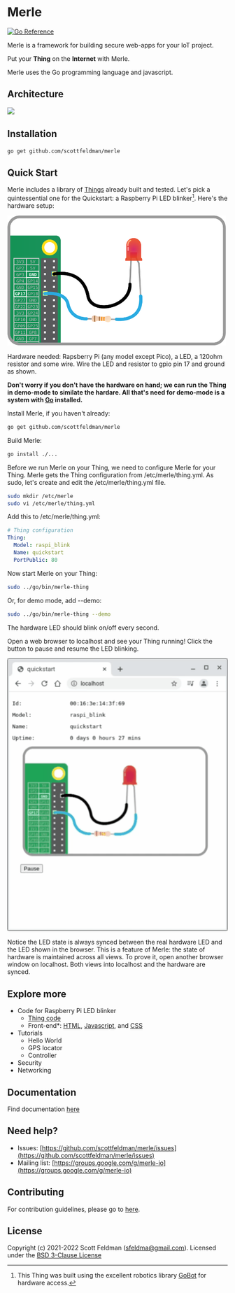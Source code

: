 # Merle

[![Go Reference](https://pkg.go.dev/badge/pkg.dev.go/github.com/scottfeldman/merle.svg)](https://pkg.go.dev/github.com/scottfeldman/merle)

Merle is a framework for building secure web-apps for your IoT project.

Put your **Thing** on the **Internet** with Merle.

Merle uses the Go programming language and javascript.

## Architecture

<img src="https://docs.google.com/drawings/d/e/2PACX-1vSkx75Ta5MePFXAM_O1C5voMNJ8aguUg8ahdgCNCw9MTpOkI3wgeFrcEUpYfoN0-_OFyQe37uAmVnRk/pub?w=419&amp;h=424">

## Installation

```sh
go get github.com/scottfeldman/merle
```

## Quick Start

Merle includes a library of [Things](things/) already built and tested.  Let's pick a quintessential one for the Quickstart: a Raspberry Pi LED blinker[^1].  Here's the hardware setup:

![raspi_blink](web/images/raspi_blink/led-gpio17-off-small.png)

Hardware needed: Rapsberry Pi (any model except Pico), a LED, a 120ohm resistor and some wire.  Wire the LED and resistor to gpio pin 17 and ground as shown.

**Don't worry if you don't have the hardware on hand; we can run the Thing in demo-mode to similate the hardare.  All that's need for demo-mode is a system with [Go](https://go.dev/) installed.**

Install Merle, if you haven't already:

```sh
go get github.com/scottfeldman/merle
```

Build Merle:

```sh
go install ./...
```

Before we run Merle on your Thing, we need to configure Merle for your Thing.  Merle gets the Thing configuration from /etc/merle/thing.yml.  As sudo, let's create and edit the /etc/merle/thing.yml file.

```sh
sudo mkdir /etc/merle
sudo vi /etc/merle/thing.yml
```

Add this to /etc/merle/thing.yml:

```yaml
# Thing configuration
Thing:
  Model: raspi_blink
  Name: quickstart
  PortPublic: 80
```

Now start Merle on your Thing:

````sh
sudo ../go/bin/merle-thing
````

Or, for demo mode, add --demo:


````sh
sudo ../go/bin/merle-thing --demo
````

The hardware LED should blink on/off every second.

Open a web browser to localhost and see your Thing running!  Click the button to pause and resume the LED blinking.  

![raspi_blink](web/images/raspi_blink/led-gpio17-animation.gif?raw=true)

Notice the LED state is always synced between the real hardware LED and the LED shown in the browser.  This is a feature of Merle: the state of hardware is maintained across all views.  To prove it, open another browser window on localhost.  Both views into localhost and the hardware are synced.

[^1]: This Thing was built using the excellent robotics library [GoBot](https://gobot.io) for hardware access.

## Explore more

- Code for Raspberry Pi LED blinker
  - [Thing code](things/raspi_blink/raspi_blink.go)
  - Front-end*: [HTML](web/templates/raspi_blink.html), [Javascript](web/js/raspi_blink.js), and [CSS](web/css/raspi_blink.css)
- Tutorials
  - Hello World
  - GPS locator
  - Controller
- Security
- Networking

## Documentation

Find documentation [here](https://pkg.go.dev/github.com/scottfeldman/merle)

## Need help?
* Issues: [https://github.com/scottfeldman/merle/issues](https://github.com/scottfeldman/merle/issues)
* Mailing list: [https://groups.google.com/g/merle-io](https://groups.google.com/g/merle-io)

## Contributing
For contribution guidelines, please go to [here](https://github.com/scottfeldman/merle/blob/main/CONTRIBUTING.md).

## License
Copyright (c) 2021-2022 Scott Feldman (sfeldma@gmail.com).  Licensed under the [BSD 3-Clause License](https://github.com/scottfeldman/merle/blob/main/LICENSE)

